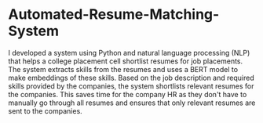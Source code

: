 # Automated-Resume-Matching-System

I developed a system using Python and natural language processing (NLP) that helps a college placement cell shortlist resumes for job placements. The system extracts skills from the resumes and uses a BERT model to make embeddings of these skills. Based on the job description and required skills provided by the companies, the system shortlists relevant resumes for the companies. This saves time for the company HR as they don't have to manually go through all resumes and ensures that only relevant resumes are sent to the companies.
